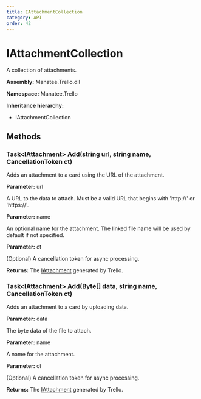 ```yaml
---
title: IAttachmentCollection
category: API
order: 42
---
```


# IAttachmentCollection

A collection of attachments.

**Assembly:** Manatee.Trello.dll

**Namespace:** Manatee.Trello

**Inheritance hierarchy:**

- IAttachmentCollection

## Methods

### Task&lt;IAttachment&gt; Add(string url, string name, CancellationToken ct)

Adds an attachment to a card using the URL of the attachment.

**Parameter:** url

A URL to the data to attach. Must be a valid URL that begins with &#39;http://&#39; or &#39;https://&#39;.

**Parameter:** name

An optional name for the attachment. The linked file name will be used by default if not specified.

**Parameter:** ct

(Optional) A cancellation token for async processing.

**Returns:** The [IAttachment](IAttachment#iattachment) generated by Trello.

### Task&lt;IAttachment&gt; Add(Byte[] data, string name, CancellationToken ct)

Adds an attachment to a card by uploading data.

**Parameter:** data

The byte data of the file to attach.

**Parameter:** name

A name for the attachment.

**Parameter:** ct

(Optional) A cancellation token for async processing.

**Returns:** The [IAttachment](IAttachment#iattachment) generated by Trello.

